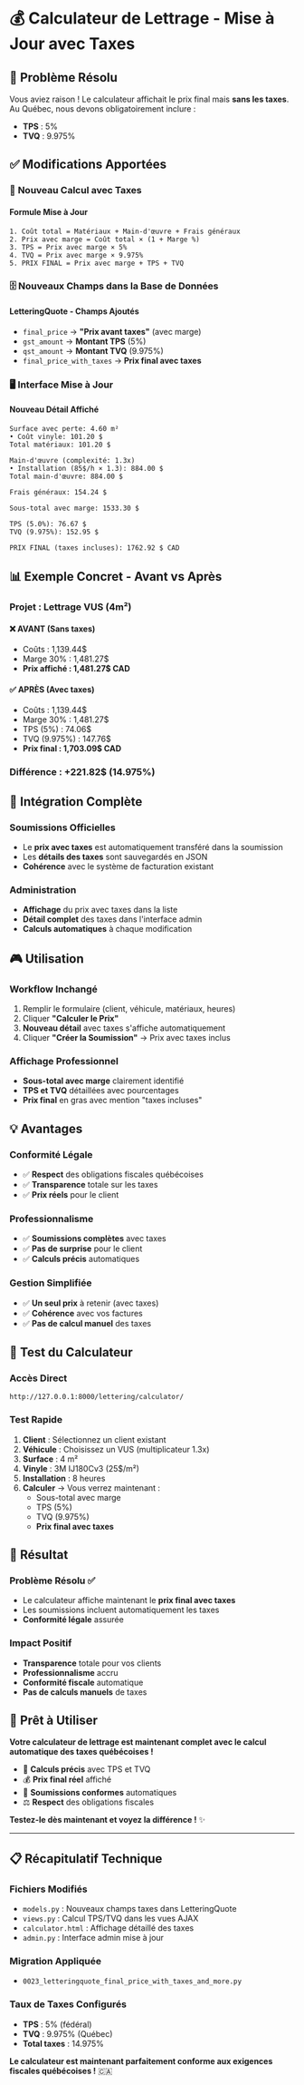# 💰 Calculateur de Lettrage - Mise à Jour avec Taxes

## 🎯 Problème Résolu

Vous aviez raison ! Le calculateur affichait le prix final mais **sans les taxes**. Au Québec, nous devons obligatoirement inclure :
- **TPS** : 5%
- **TVQ** : 9.975%

## ✅ Modifications Apportées

### 🧮 **Nouveau Calcul avec Taxes**

#### **Formule Mise à Jour**
```
1. Coût total = Matériaux + Main-d'œuvre + Frais généraux
2. Prix avec marge = Coût total × (1 + Marge %)
3. TPS = Prix avec marge × 5%
4. TVQ = Prix avec marge × 9.975%
5. PRIX FINAL = Prix avec marge + TPS + TVQ
```

### 🗄️ **Nouveaux Champs dans la Base de Données**

#### **LetteringQuote - Champs Ajoutés**
- `final_price` → **"Prix avant taxes"** (avec marge)
- `gst_amount` → **Montant TPS** (5%)
- `qst_amount` → **Montant TVQ** (9.975%)
- `final_price_with_taxes` → **Prix final avec taxes**

### 🖥️ **Interface Mise à Jour**

#### **Nouveau Détail Affiché**
```
Surface avec perte: 4.60 m²
• Coût vinyle: 101.20 $
Total matériaux: 101.20 $

Main-d'œuvre (complexité: 1.3x)
• Installation (85$/h × 1.3): 884.00 $
Total main-d'œuvre: 884.00 $

Frais généraux: 154.24 $

Sous-total avec marge: 1533.30 $

TPS (5.0%): 76.67 $
TVQ (9.975%): 152.95 $

PRIX FINAL (taxes incluses): 1762.92 $ CAD
```

## 📊 Exemple Concret - Avant vs Après

### **Projet : Lettrage VUS (4m²)**

#### ❌ **AVANT (Sans taxes)**
- Coûts : 1,139.44$
- Marge 30% : 1,481.27$
- **Prix affiché : 1,481.27$ CAD**

#### ✅ **APRÈS (Avec taxes)**
- Coûts : 1,139.44$
- Marge 30% : 1,481.27$
- TPS (5%) : 74.06$
- TVQ (9.975%) : 147.76$
- **Prix final : 1,703.09$ CAD**

### **Différence : +221.82$ (14.975%)**

## 🔧 **Intégration Complète**

### **Soumissions Officielles**
- Le **prix avec taxes** est automatiquement transféré dans la soumission
- Les **détails des taxes** sont sauvegardés en JSON
- **Cohérence** avec le système de facturation existant

### **Administration**
- **Affichage** du prix avec taxes dans la liste
- **Détail complet** des taxes dans l'interface admin
- **Calculs automatiques** à chaque modification

## 🎮 **Utilisation**

### **Workflow Inchangé**
1. Remplir le formulaire (client, véhicule, matériaux, heures)
2. Cliquer **"Calculer le Prix"**
3. **Nouveau détail** avec taxes s'affiche automatiquement
4. Cliquer **"Créer la Soumission"** → Prix avec taxes inclus

### **Affichage Professionnel**
- **Sous-total avec marge** clairement identifié
- **TPS et TVQ** détaillées avec pourcentages
- **Prix final** en gras avec mention "taxes incluses"

## 💡 **Avantages**

### **Conformité Légale**
- ✅ **Respect** des obligations fiscales québécoises
- ✅ **Transparence** totale sur les taxes
- ✅ **Prix réels** pour le client

### **Professionnalisme**
- ✅ **Soumissions complètes** avec taxes
- ✅ **Pas de surprise** pour le client
- ✅ **Calculs précis** automatiques

### **Gestion Simplifiée**
- ✅ **Un seul prix** à retenir (avec taxes)
- ✅ **Cohérence** avec vos factures
- ✅ **Pas de calcul manuel** des taxes

## 🧪 **Test du Calculateur**

### **Accès Direct**
```
http://127.0.0.1:8000/lettering/calculator/
```

### **Test Rapide**
1. **Client** : Sélectionnez un client existant
2. **Véhicule** : Choisissez un VUS (multiplicateur 1.3x)
3. **Surface** : 4 m²
4. **Vinyle** : 3M IJ180Cv3 (25$/m²)
5. **Installation** : 8 heures
6. **Calculer** → Vous verrez maintenant :
   - Sous-total avec marge
   - TPS (5%)
   - TVQ (9.975%)
   - **Prix final avec taxes**

## 🎯 **Résultat**

### **Problème Résolu ✅**
- Le calculateur affiche maintenant le **prix final avec taxes**
- Les soumissions incluent automatiquement les taxes
- **Conformité légale** assurée

### **Impact Positif**
- **Transparence** totale pour vos clients
- **Professionnalisme** accru
- **Conformité fiscale** automatique
- **Pas de calculs manuels** de taxes

## 🚀 **Prêt à Utiliser**

**Votre calculateur de lettrage est maintenant complet avec le calcul automatique des taxes québécoises !**

- 🧮 **Calculs précis** avec TPS et TVQ
- 💰 **Prix final réel** affiché
- 📄 **Soumissions conformes** automatiques
- ⚖️ **Respect** des obligations fiscales

**Testez-le dès maintenant et voyez la différence !** ✨

---

## 📋 **Récapitulatif Technique**

### **Fichiers Modifiés**
- `models.py` : Nouveaux champs taxes dans LetteringQuote
- `views.py` : Calcul TPS/TVQ dans les vues AJAX
- `calculator.html` : Affichage détaillé des taxes
- `admin.py` : Interface admin mise à jour

### **Migration Appliquée**
- `0023_letteringquote_final_price_with_taxes_and_more.py`

### **Taux de Taxes Configurés**
- **TPS** : 5% (fédéral)
- **TVQ** : 9.975% (Québec)
- **Total taxes** : 14.975%

**Le calculateur est maintenant parfaitement conforme aux exigences fiscales québécoises !** 🇨🇦
